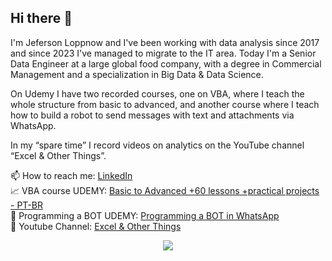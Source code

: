 ## Hi there 👋

I'm Jeferson Loppnow and I've been working with data analysis since 2017 and since 2023 I've managed to migrate to the IT area. 
Today I'm a Senior Data Engineer at a large global food company, with a degree in Commercial Management and a specialization in Big Data & Data Science. 

On Udemy I have two recorded courses, one on VBA, where I teach the whole structure from basic to advanced, and another course where I teach how to build a robot to send messages with text and attachments via WhatsApp.

In my “spare time” I record videos on analytics on the YouTube channel “Excel & Other Things”. 


📫 How to reach me: [LinkedIn](https://www.linkedin.com/in/jrloppnow/)  
📈 VBA course UDEMY: [Basic to Advanced +60 lessons +practical projects - PT-BR](https://www.udemy.com/course/excel-macros-e-vba-completo-mais-ferramentas-na-pratica/?referralCode=225C81BC7A2BB8C4F8CB)  
🤖 Programming a BOT UDEMY: [Programming a BOT in WhatsApp](https://www.udemy.com/course/whatsapp-web-bot/?referralCode=3EA7A4905034F4308296)  
📢 Youtube Channel: [Excel & Other Things](https://www.youtube.com/@exceleoutrascoisas)  


<p align="center">
<a href="https://github.com/anuraghazra/github-readme-stats">
  <img align="center" src="https://github-readme-stats.vercel.app/api/top-langs/?username=jrloppnow&show_icons=true&layout=compact&theme=dark" />
</a> 
</p>




<!--
**jrloppnow/jrloppnow** is a ✨ _special_ ✨ repository because its `README.md` (this file) appears on your GitHub profile.

Here are some ideas to get you started:

- 🔭 I’m currently working on ...
- 🌱 I’m currently learning ...
- 👯 I’m looking to collaborate on ...
- 🤔 I’m looking for help with ...
- 💬 Ask me about ...
- 📫 How to reach me: ...
- 😄 Pronouns: ...
- ⚡ Fun fact: ...
-->
